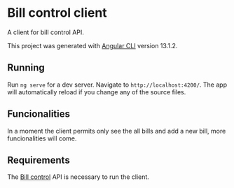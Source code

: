 # Bill control client 

A client for bill control API.

This project was generated with [Angular CLI](https://github.com/angular/angular-cli) version 13.1.2.

## Running 

Run `ng serve` for a dev server. Navigate to `http://localhost:4200/`. The app will automatically reload if you change any of the source files.

## Funcionalities 

In a moment the client permits only see the all bills and add a new bill, more funcionalities will come. 

## Requirements 

The [Bill control](https://github.com/AndrewsMatheus/BillControlAPI) API is necessary to run the client. 
